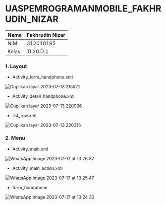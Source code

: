 # UASPEMROGRAMANMOBILE_FAKHRUDIN_NIZAR


| Nama      | Fakhrudin Nizar |
| ----------- | ----------- |
| NIM     | 312010195       |
| Kelas   | TI.20.D.1    |

### 1. Layout

- Activity_form_handphone.xml

![Cuplikan layar 2023-07-13 215521](https://github.com/AnggunRendra10/UASAnggunRendraDatabaseAPIProject/assets/101658076/f1c3fac3-cf5b-4ae2-a56e-b80ebc9bbd08)

- Activity_detail_handphone.xml

![Cuplikan layar 2023-07-13 220036](https://github.com/AnggunRendra10/UASAnggunRendraDatabaseAPIProject/assets/101658076/343175a8-4863-462c-a7eb-b33fc1b103ed)

- list_row.xml

![Cuplikan layar 2023-07-13 220315](https://github.com/AnggunRendra10/UASAnggunRendraDatabaseAPIProject/assets/101658076/279ac2d8-9638-4741-9219-c4709b469765)

### 2. Menu

- Activity_main.xml

![WhatsApp Image 2023-07-17 at 13 26 37](https://github.com/FAKHRUDINnizar/UASPEMROGRAMANMOBILE_FAKHRUDIN_NIZAR/assets/74331125/c46428d2-5b24-48bb-b75b-514cb36e3edf)

- Activity_main_action.xml

![WhatsApp Image 2023-07-17 at 13 25 47](https://github.com/FAKHRUDINnizar/UASPEMROGRAMANMOBILE_FAKHRUDIN_NIZAR/assets/74331125/e6ad2802-86b9-4d8f-abf8-ff6cbeb3a16b)

- form_handphone

![WhatsApp Image 2023-07-17 at 13 24 33](https://github.com/FAKHRUDINnizar/UASPEMROGRAMANMOBILE_FAKHRUDIN_NIZAR/assets/74331125/17b28c23-0575-44ee-8df8-2d74806226d6)
